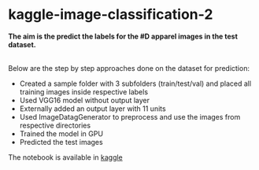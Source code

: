 # kaggle-image-classification-2

**The aim is the predict the labels for the #D apparel images in the test dataset.**

<br>Below are the step by step approaches done on the dataset for prediction: 
* Created a sample folder with 3 subfolders (train/test/val) and placed all training images inside respective labels 
* Used VGG16 model without output layer 
* Externally added an output layer with 11 units 
* Used ImageDatagGenerator to preprocess and use the images from respective directories 
* Trained the model in GPU 
* Predicted the test images

The notebook is available in [kaggle](https://www.kaggle.com/code/dhanalakshmic/image-classification-nb) 

